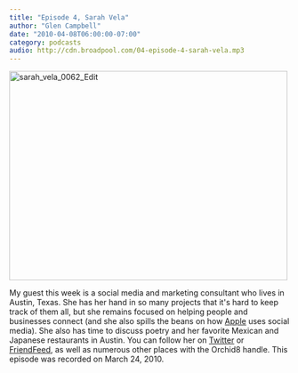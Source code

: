 ```yaml
---
title: "Episode 4, Sarah Vela"
author: "Glen Campbell"
date: "2010-04-08T06:00:00-07:00"
category: podcasts
audio: http://cdn.broadpool.com/04-episode-4-sarah-vela.mp3
---
```


<a href="http://www.flickr.com/photos/gecampbell/8585813647/" title="sarah_vela_0062_Edit by gecampbell, on Flickr"><img src="http://farm9.staticflickr.com/8108/8585813647_cd81179c7b.jpg" width="500" height="376" alt="sarah_vela_0062_Edit"></a>

My guest this week is a social media and marketing consultant who lives in Austin, Texas. She has her hand in so many projects that it's hard to keep track of them all, but she remains focused on helping people and businesses connect (and she also spills the beans on how  [Apple](http://www.apple.com) uses social media). She also has time to discuss poetry and her favorite Mexican and Japanese restaurants in Austin. You can follow her on [Twitter](http://twitter.com/Orchid8) or [FriendFeed](http://friendfeed.com/Orchid8), as well as numerous other places with the Orchid8 handle. This episode was recorded on March 24, 2010.
